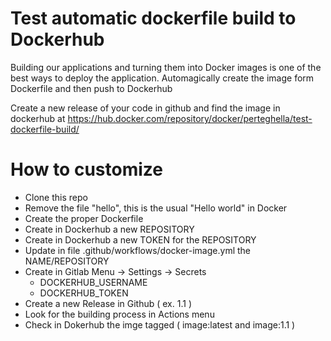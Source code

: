 # Test automatic dockerfile build to Dockerhub

Building our applications and turning them into Docker images is one of the best ways to deploy the application. 
Automagically create the image form Dockerfile and then push to Dockerhub

Create a new release of your code in github and find the image in dockerhub at https://hub.docker.com/repository/docker/perteghella/test-dockerfile-build/

# How to customize

- Clone this repo
- Remove the file "hello", this is the usual "Hello world" in Docker
- Create the proper Dockerfile
- Create in Dockerhub a new REPOSITORY
- Create in Dockerhub a new TOKEN for the REPOSITORY
- Update in file .github/workflows/docker-image.yml the NAME/REPOSITORY
- Create in Gitlab Menu -> Settings -> Secrets
  - DOCKERHUB_USERNAME
  - DOCKERHUB_TOKEN
 - Create a new Release in Github ( ex. 1.1 )
 - Look for the building process in Actions menu
 - Check in Dokerhub the imge tagged ( image:latest and image:1.1 )
